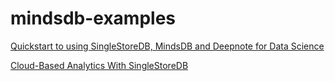# mindsdb-examples

[Quickstart to using SingleStoreDB, MindsDB and Deepnote for Data Science](https://medium.com/@VeryFatBoy/quickstart-to-using-singlestore-db-mindsdb-and-deepnote-for-data-science-1f607f24843d)

[Cloud-Based Analytics With SingleStoreDB](https://db-engines.com/en/blog_post/98)

